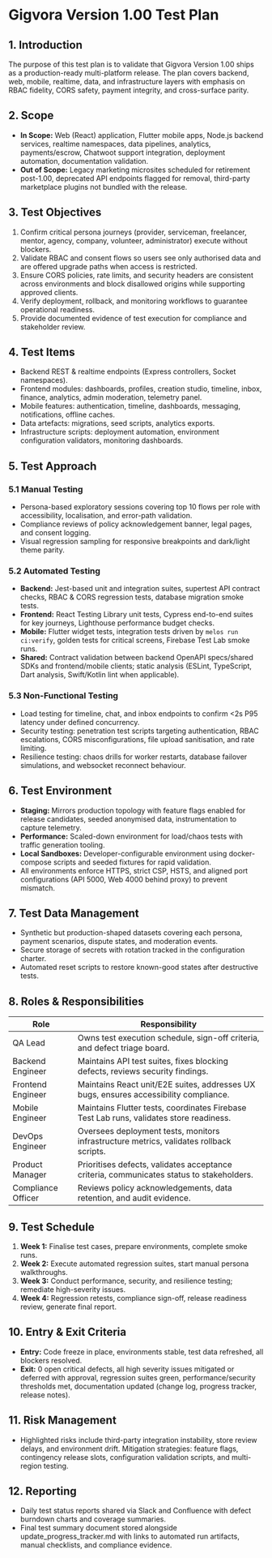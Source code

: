 # Gigvora Version 1.00 Test Plan

## 1. Introduction
The purpose of this test plan is to validate that Gigvora Version 1.00 ships as a production-ready multi-platform release. The plan covers backend, web, mobile, realtime, data, and infrastructure layers with emphasis on RBAC fidelity, CORS safety, payment integrity, and cross-surface parity.

## 2. Scope
- **In Scope:** Web (React) application, Flutter mobile apps, Node.js backend services, realtime namespaces, data pipelines, analytics, payments/escrow, Chatwoot support integration, deployment automation, documentation validation.
- **Out of Scope:** Legacy marketing microsites scheduled for retirement post-1.00, deprecated API endpoints flagged for removal, third-party marketplace plugins not bundled with the release.

## 3. Test Objectives
1. Confirm critical persona journeys (provider, serviceman, freelancer, mentor, agency, company, volunteer, administrator) execute without blockers.
2. Validate RBAC and consent flows so users see only authorised data and are offered upgrade paths when access is restricted.
3. Ensure CORS policies, rate limits, and security headers are consistent across environments and block disallowed origins while supporting approved clients.
4. Verify deployment, rollback, and monitoring workflows to guarantee operational readiness.
5. Provide documented evidence of test execution for compliance and stakeholder review.

## 4. Test Items
- Backend REST & realtime endpoints (Express controllers, Socket namespaces).
- Frontend modules: dashboards, profiles, creation studio, timeline, inbox, finance, analytics, admin moderation, telemetry panel.
- Mobile features: authentication, timeline, dashboards, messaging, notifications, offline caches.
- Data artefacts: migrations, seed scripts, analytics exports.
- Infrastructure scripts: deployment automation, environment configuration validators, monitoring dashboards.

## 5. Test Approach
### 5.1 Manual Testing
- Persona-based exploratory sessions covering top 10 flows per role with accessibility, localisation, and error-path validation.
- Compliance reviews of policy acknowledgement banner, legal pages, and consent logging.
- Visual regression sampling for responsive breakpoints and dark/light theme parity.

### 5.2 Automated Testing
- **Backend:** Jest-based unit and integration suites, supertest API contract checks, RBAC & CORS regression tests, database migration smoke tests.
- **Frontend:** React Testing Library unit tests, Cypress end-to-end suites for key journeys, Lighthouse performance budget checks.
- **Mobile:** Flutter widget tests, integration tests driven by `melos run ci:verify`, golden tests for critical screens, Firebase Test Lab smoke runs.
- **Shared:** Contract validation between backend OpenAPI specs/shared SDKs and frontend/mobile clients; static analysis (ESLint, TypeScript, Dart analysis, Swift/Kotlin lint when applicable).

### 5.3 Non-Functional Testing
- Load testing for timeline, chat, and inbox endpoints to confirm <2s P95 latency under defined concurrency.
- Security testing: penetration test scripts targeting authentication, RBAC escalations, CORS misconfigurations, file upload sanitisation, and rate limiting.
- Resilience testing: chaos drills for worker restarts, database failover simulations, and websocket reconnect behaviour.

## 6. Test Environment
- **Staging:** Mirrors production topology with feature flags enabled for release candidates, seeded anonymised data, instrumentation to capture telemetry.
- **Performance:** Scaled-down environment for load/chaos tests with traffic generation tooling.
- **Local Sandboxes:** Developer-configurable environment using docker-compose scripts and seeded fixtures for rapid validation.
- All environments enforce HTTPS, strict CSP, HSTS, and aligned port configurations (API 5000, Web 4000 behind proxy) to prevent mismatch.

## 7. Test Data Management
- Synthetic but production-shaped datasets covering each persona, payment scenarios, dispute states, and moderation events.
- Secure storage of secrets with rotation tracked in the configuration charter.
- Automated reset scripts to restore known-good states after destructive tests.

## 8. Roles & Responsibilities
| Role | Responsibility |
| --- | --- |
| QA Lead | Owns test execution schedule, sign-off criteria, and defect triage board. |
| Backend Engineer | Maintains API test suites, fixes blocking defects, reviews security findings. |
| Frontend Engineer | Maintains React unit/E2E suites, addresses UX bugs, ensures accessibility compliance. |
| Mobile Engineer | Maintains Flutter tests, coordinates Firebase Test Lab runs, validates store readiness. |
| DevOps Engineer | Oversees deployment tests, monitors infrastructure metrics, validates rollback scripts. |
| Product Manager | Prioritises defects, validates acceptance criteria, communicates status to stakeholders. |
| Compliance Officer | Reviews policy acknowledgements, data retention, and audit evidence. |

## 9. Test Schedule
1. **Week 1:** Finalise test cases, prepare environments, complete smoke runs.
2. **Week 2:** Execute automated regression suites, start manual persona walkthroughs.
3. **Week 3:** Conduct performance, security, and resilience testing; remediate high-severity issues.
4. **Week 4:** Regression retests, compliance sign-off, release readiness review, generate final report.

## 10. Entry & Exit Criteria
- **Entry:** Code freeze in place, environments stable, test data refreshed, all blockers resolved.
- **Exit:** 0 open critical defects, all high severity issues mitigated or deferred with approval, regression suites green, performance/security thresholds met, documentation updated (change log, progress tracker, release notes).

## 11. Risk Management
- Highlighted risks include third-party integration instability, store review delays, and environment drift. Mitigation strategies: feature flags, contingency release slots, configuration validation scripts, and multi-region testing.

## 12. Reporting
- Daily test status reports shared via Slack and Confluence with defect burndown charts and coverage summaries.
- Final test summary document stored alongside update_progress_tracker.md with links to automated run artifacts, manual checklists, and compliance evidence.
